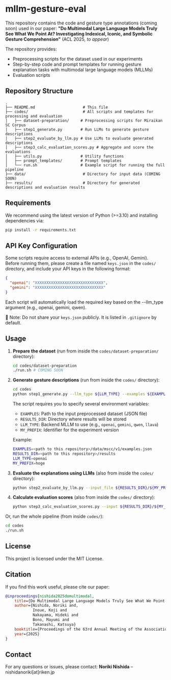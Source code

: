 # mllm-gesture-eval

This repository contains the code and gesture type annotations (coming soon) used in our paper:
**"Do Multimodal Large Language Models Truly See What We Point At? Investigating Indexical, Iconic, and Symbolic Gesture Comprehension"** (ACL 2025, *to appear*)

The repository provides:

* Preprocessing scripts for the dataset used in our experiments
* Step-by-step code and prompt templates for running gesture explanation tasks with multimodal large language models (MLLMs)
* Evaluation scripts

## Repository Structure

```
.
├── README.md                     # This file
├── codes/                        # All scripts and templates for processing and evaluation
│   ├── dataset-preparation/     # Preprocessing scripts for Miraikan SC Corpus
│   ├── step1_generate.py        # Run LLMs to generate gesture descriptions
│   ├── step2_evaluate_by_llm.py # Use LLMs to evaluate generated descriptions
│   ├── step3_calc_evaluation_scores.py # Aggregate and score the evaluations
│   ├── utils.py                 # Utility functions
│   ├── prompt_templates/        # Prompt templates
│   └── run.sh                   # Example script for running the full pipeline
├── data/                         # Directory for input data (COMING SOON)
├── results/                      # Directory for generated descriptions and evaluation results
```

## Requirements

We recommend using the latest version of Python (>=3.10) and installing dependencies via:

```bash
pip install -r requirements.txt
```

## API Key Configuration

Some scripts require access to external APIs (e.g., OpenAI, Gemini).  
Before running them, please create a file named `keys.json` in the `codes/` directory, and include your API keys in the following format:

```json
{
  "openai": "XXXXXXXXXXXXXXXXXXXXXXXXXXXXXX",
  "gemini": "XXXXXXXXXXXXXXXXXXXXXXXXXXXXXX"
}
```

Each script will automatically load the required key based on the --llm_type argument (e.g., openai, gemini, qwen).

🔐 Note: Do not share your `keys.json` publicly. It is listed in `.gitignore` by default.

## Usage

1. **Prepare the dataset** (run from inside the `codes/dataset-preparation/` directory):

   ```bash
   cd codes/dataset-preparation
   ./run.sh # COMING SOON
   ```

2. **Generate gesture descriptions** (run from inside the `codes/` directory):

   ```bash
   cd codes
   python step1_generate.py --llm_type ${LLM_TYPE} --examples ${EXAMPLES} --results_dir ${RESULTS_DIR} --prefix ${MY_PREFIX}
   ```

   The script requires you to specify several environment variables:

   * `EXAMPLES`: Path to the input preprocessed dataset (JSON file)
   * `RESULTS_DIR`: Directory where results will be stored
   * `LLM_TYPE`: Backend MLLM to use (e.g., `openai`, `gemini`, `qwen`, `llava`)
   * `MY_PREFIX`: Identifier for the experiment version

   Example:

   ```bash
   EXAMPLES=<path to this repository>/data/mscc/v1/examples.json
   RESULTS_DIR=<path to this repository>/results
   LLM_TYPE=openai
   MY_PREFIX=hoge
   ```

3. **Evaluate the explanations using LLMs** (also from inside the `codes/` directory):

   ```bash
   python step2_evaluate_by_llm.py --input_file ${RESULTS_DIR}/${MY_PREFIX}/results.jsonl --output_file ${RESULTS_DIR}/${MY_PREFIX}/evaluation_by_llm.jsonl
   ```

4. **Calculate evaluation scores** (also from inside the `codes/` directory):

   ```bash
   python step3_calc_evaluation_scores.py --input ${RESULTS_DIR}/${MY_PREFIX}/evaluation_by_llm.jsonl
   ```

Or, run the whole pipeline (from inside `codes/`):

```bash
cd codes
./run.sh
```

## License

This project is licensed under the MIT License.

## Citation

If you find this work useful, please cite our paper:

```bibtex
@inproceedings{nishida2025domultimodal,
    title={Do Multimodal Large Language Models Truly See What We Point At? Investigating Indexical, Iconic, and Symbolic Gesture Comprehension}
    author={Nishida, Noriki and,
            Inoue, Koji and
            Nakayama, Hideki and
            Bono, Mayumi and
            Takanashi, Katsuya}
    booktitle={Proceedings of the 63rd Annual Meeting of the Association for Computational Linguistics (ACL)},
    year={2025}
}
```

## Contact

For any questions or issues, please contact:
**Noriki Nishida** – nishidanoriki\[at]riken.jp
